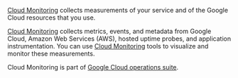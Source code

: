 
[Cloud Monitoring](https://cloud.google.com/monitoring) collects measurements of your service and of the Google Cloud resources that you use.  

[Cloud Monitoring](https://cloud.google.com/monitoring/docs/monitoring-overview) collects metrics, events, and metadata from Google Cloud, Amazon Web Services (AWS), hosted uptime probes, and application instrumentation.  You can use [Cloud Monitoring](https://cloud.google.com/monitoring/docs) tools to visualize and monitor these measurements.

Cloud Monitoring is part of [Google Cloud operations suite](https://cloud.google.com/stackdriver/docs).

